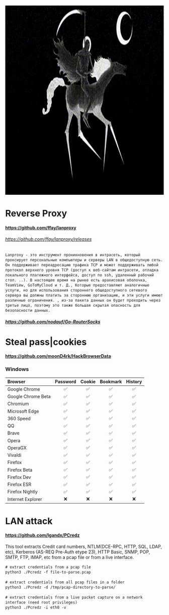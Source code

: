 <p align="center">
  <body>   
    <img src="post.gif" width="1000" height="600">
  </body>
</p>


# Reverse Proxy

#### https://github.com/ffay/lanproxy
###### https://github.com/ffay/lanproxy/releases

````
Lanproxy - это инструмент проникновения в интрасеть, который проксирует персональные компьютеры и серверы LAN в общедоступную сеть. Он поддерживает переадресацию трафика TCP и может поддерживать любой протокол верхнего уровня TCP (доступ к веб-сайтам интрасети, отладка локального платежного интерфейса, доступ по ssh, удаленный рабочий стол. ..). В настоящее время на рынке есть арахисовая оболочка, TeamView, GoToMyCloud и т. Д., Которые предоставляют аналогичные услуги, но для использования стороннего общедоступного сетевого сервера вы должны платить за стороннюю организацию, и эти услуги имеют различные ограничения. , из-за пакета данных он будет проходить через третье лицо, поэтому это также большая скрытая опасность для безопасности данных.
````
##### https://github.com/nodauf/Go-RouterSocks

# Steal pass|cookies

#### https://github.com/moonD4rk/HackBrowserData

### Windows
| Browser                             | Password | Cookie | Bookmark | History |
| :---------------------------------- | :------: | :----: | :------: | :-----: |
| Google Chrome |    ✅    |   ✅   |    ✅    |    ✅    |
| Google Chrome Beta |    ✅    |   ✅   |    ✅    |    ✅    |
| Chromium |    ✅    |    ✅    |    ✅    |    ✅    |
| Microsoft Edge |    ✅    |   ✅   |    ✅    |    ✅    |
| 360 Speed |    ✅    |   ✅   |    ✅    |    ✅    |
| QQ |    ✅    |   ✅   |    ✅    |    ✅    |
| Brave |    ✅    |   ✅   |    ✅    |    ✅    |
| Opera |    ✅    |    ✅    |    ✅    |    ✅    |
| OperaGX |    ✅    |    ✅    |    ✅    |    ✅    |
| Vivaldi |    ✅    |    ✅    |    ✅    |    ✅    |
| Firefox |    ✅    |   ✅   |    ✅    |    ✅    |
| Firefox Beta |    ✅    |   ✅   |    ✅    |    ✅    |
| Firefox Dev |    ✅    |   ✅   |    ✅    |    ✅    |
| Firefox ESR |    ✅    |   ✅   |    ✅    |    ✅    |
| Firefox Nightly |    ✅    |   ✅   |    ✅    |    ✅    |
| Internet Explorer |    ❌    |   ❌   |    ❌    |    ❌    |


# LAN attack

#### https://github.com/lgandx/PCredz

This tool extracts Credit card numbers, NTLM(DCE-RPC, HTTP, SQL, LDAP, etc), Kerberos (AS-REQ Pre-Auth etype 23), HTTP Basic, SNMP, POP, SMTP, FTP, IMAP, etc from a pcap file or from a live interface.

````
# extract credentials from a pcap file
python3 ./Pcredz -f file-to-parse.pcap

# extract credentials from all pcap files in a folder
python3 ./Pcredz -d /tmp/pcap-directory-to-parse/

# extract credentials from a live packet capture on a network interface (need root privileges)
python3 ./Pcredz -i eth0 -v

````
